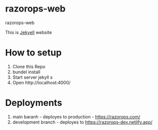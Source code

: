 # razorops-web
razorops-web

This is [Jekyell](https://jekyllrb.com/) website 

# How to setup 

1) Clone this Repo
2) bundel install
3) Start server jekyll s
4) Open http://localhost:4000/

# Deployments 
1) main baranh - deployes to production - https://razorops.com/ 
2) development branch - deployes to https://razorops-dev.netlify.app/
